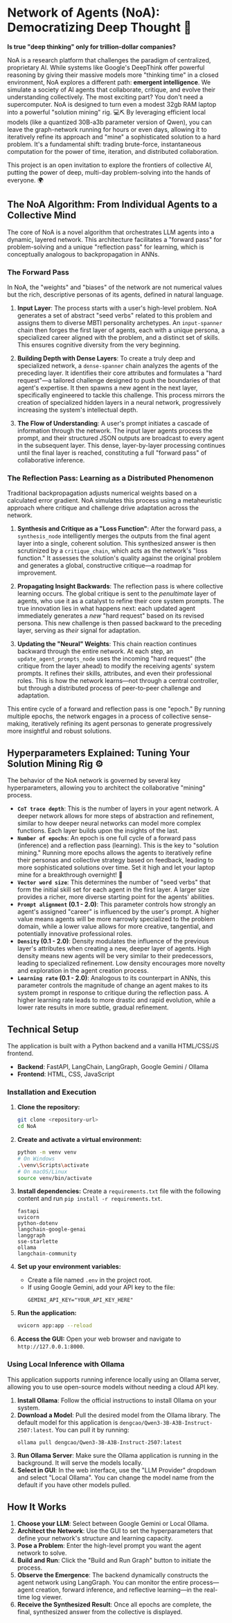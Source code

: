 # Network of Agents (NoA): Democratizing Deep Thought 🧠

**Is true "deep thinking" only for trillion-dollar companies?**

NoA is a research platform that challenges the paradigm of centralized, proprietary AI. While systems like Google's DeepThink offer powerful reasoning by giving their massive models more "thinking time" in a closed environment, NoA explores a different path: **emergent intelligence**. We simulate a society of AI agents that collaborate, critique, and evolve their understanding collectively. The most exciting part? You don't need a supercomputer. NoA is designed to turn even a modest 32gb RAM laptop into a powerful "solution mining" rig. 💻⛏️ By leveraging efficient local models (like a quantized 30B-a3b parameter version of Qwen), you can leave the graph-network running for hours or even days, allowing it to iteratively refine its approach and "mine" a sophisticated solution to a hard problem. It's a fundamental shift: trading brute-force, instantaneous computation for the power of time, iteration, and distributed collaboration.

This project is an open invitation to explore the frontiers of collective AI, putting the power of deep, multi-day problem-solving into the hands of everyone. 🌍

## The NoA Algorithm: From Individual Agents to a Collective Mind

The core of NoA is a novel algorithm that orchestrates LLM agents into a dynamic, layered network. This architecture facilitates a "forward pass" for problem-solving and a unique "reflection pass" for learning, which is conceptually analogous to backpropagation in ANNs.

### The Forward Pass

In NoA, the "weights" and "biases" of the network are not numerical values but the rich, descriptive personas of its agents, defined in natural language.

1.  **Input Layer**: The process starts with a user's high-level problem. NoA generates a set of abstract "seed verbs" related to this problem and assigns them to diverse MBTI personality archetypes. An `input-spanner` chain then forges the first layer of agents, each with a unique persona, a specialized career aligned with the problem, and a distinct set of skills. This ensures cognitive diversity from the very beginning.

2.  **Building Depth with Dense Layers**: To create a truly deep and specialized network, a `dense-spanner` chain analyzes the agents of the preceding layer. It identifies their core attributes and formulates a "hard request"—a tailored challenge designed to push the boundaries of that agent's expertise. It then spawns a new agent in the next layer, specifically engineered to tackle this challenge. This process mirrors the creation of specialized hidden layers in a neural network, progressively increasing the system's intellectual depth.

3.  **The Flow of Understanding**: A user's prompt initiates a cascade of information through the network. The input layer agents process the prompt, and their structured JSON outputs are broadcast to every agent in the subsequent layer. This dense, layer-by-layer processing continues until the final layer is reached, constituting a full "forward pass" of collaborative inference.

### The Reflection Pass: Learning as a Distributed Phenomenon

Traditional backpropagation adjusts numerical weights based on a calculated error gradient. NoA simulates this process using a metaheuristic approach where critique and challenge drive adaptation across the network.

1.  **Synthesis and Critique as a "Loss Function"**: After the forward pass, a `synthesis_node` intelligently merges the outputs from the final agent layer into a single, coherent solution. This synthesized answer is then scrutinized by a `critique_chain`, which acts as the network's "loss function." It assesses the solution's quality against the original problem and generates a global, constructive critique—a roadmap for improvement.

2.  **Propagating Insight Backwards**: The reflection pass is where collective learning occurs. The global critique is sent to the *penultimate* layer of agents, who use it as a catalyst to refine their core system prompts. The true innovation lies in what happens next: each updated agent immediately generates a *new* "hard request" based on its revised persona. This new challenge is then passed backward to the preceding layer, serving as *their* signal for adaptation.

3.  **Updating the "Neural" Weights**: This chain reaction continues backward through the entire network. At each step, an `update_agent_prompts_node` uses the incoming "hard request" (the critique from the layer ahead) to modify the receiving agents' system prompts. It refines their skills, attributes, and even their professional roles. This is how the network learns—not through a central controller, but through a distributed process of peer-to-peer challenge and adaptation.

This entire cycle of a forward and reflection pass is one "epoch." By running multiple epochs, the network engages in a process of collective sense-making, iteratively refining its agent personas to generate progressively more insightful and robust solutions.

## Hyperparameters Explained: Tuning Your Solution Mining Rig ⚙️

The behavior of the NoA network is governed by several key hyperparameters, allowing you to architect the collaborative "mining" process.

*   **`CoT trace depth`**: This is the number of layers in your agent network. A deeper network allows for more steps of abstraction and refinement, similar to how deeper neural networks can model more complex functions. Each layer builds upon the insights of the last.
*   **`Number of epochs`**: An epoch is one full cycle of a forward pass (inference) and a reflection pass (learning). This is the key to "solution mining." Running more epochs allows the agents to iteratively refine their personas and collective strategy based on feedback, leading to more sophisticated solutions over time. Set it high and let your laptop mine for a breakthrough overnight! 🌙
*   **`Vector word size`**: This determines the number of "seed verbs" that form the initial skill set for each agent in the first layer. A larger size provides a richer, more diverse starting point for the agents' abilities.
*   **`Prompt alignment` (0.1 - 2.0)**: This parameter controls how strongly an agent's assigned "career" is influenced by the user's prompt. A higher value means agents will be more narrowly specialized to the problem domain, while a lower value allows for more creative, tangential, and potentially innovative professional roles.
*   **`Density` (0.1 - 2.0)**: Density modulates the influence of the previous layer's attributes when creating a new, deeper layer of agents. High density means new agents will be very similar to their predecessors, leading to specialized refinement. Low density encourages more novelty and exploration in the agent creation process.
*   **`Learning rate` (0.1 - 2.0)**: Analogous to its counterpart in ANNs, this parameter controls the magnitude of change an agent makes to its system prompt in response to critique during the reflection pass. A higher learning rate leads to more drastic and rapid evolution, while a lower rate results in more subtle, gradual refinement.

## Technical Setup

The application is built with a Python backend and a vanilla HTML/CSS/JS frontend.

*   **Backend**: FastAPI, LangChain, LangGraph, Google Gemini / Ollama
*   **Frontend**: HTML, CSS, JavaScript

### Installation and Execution

1.  **Clone the repository:**
    ```bash
    git clone <repository-url>
    cd NoA
    ```

2.  **Create and activate a virtual environment:**
    ```bash
    python -m venv venv
    # On Windows
    .\venv\Scripts\activate
    # On macOS/Linux
    source venv/bin/activate
    ```

3.  **Install dependencies:**
    Create a `requirements.txt` file with the following content and run `pip install -r requirements.txt`.
    ```
    fastapi
    uvicorn
    python-dotenv
    langchain-google-genai
    langgraph
    sse-starlette
    ollama
    langchain-community
    ```

4.  **Set up your environment variables:**
    *   Create a file named `.env` in the project root.
    *   If using Google Gemini, add your API key to the file:
        ```
        GEMINI_API_KEY="YOUR_API_KEY_HERE"
        ```

5.  **Run the application:**
    ```bash
    uvicorn app:app --reload
    ```

6.  **Access the GUI:**
    Open your web browser and navigate to `http://127.0.0.1:8000`.

### Using Local Inference with Ollama

This application supports running inference locally using an Ollama server, allowing you to use open-source models without needing a cloud API key.

1.  **Install Ollama**: Follow the official instructions to install Ollama on your system.
2.  **Download a Model**: Pull the desired model from the Ollama library. The default model for this application is `dengcao/Qwen3-3B-A3B-Instruct-2507:latest`. You can pull it by running:
    ```bash
    ollama pull dengcao/Qwen3-3B-A3B-Instruct-2507:latest
    ```
3.  **Run Ollama Server**: Make sure the Ollama application is running in the background. It will serve the models locally.
4.  **Select in GUI**: In the web interface, use the "LLM Provider" dropdown and select "Local Ollama". You can change the model name from the default if you have other models pulled.

## How It Works

1.  **Choose your LLM**: Select between Google Gemini or Local Ollama.
2.  **Architect the Network**: Use the GUI to set the hyperparameters that define your network's structure and learning capacity.
3.  **Pose a Problem**: Enter the high-level prompt you want the agent network to solve.
4.  **Build and Run**: Click the "Build and Run Graph" button to initiate the process.
5.  **Observe the Emergence**: The backend dynamically constructs the agent network using LangGraph. You can monitor the entire process—agent creation, forward inference, and reflective learning—in the real-time log viewer.
6.  **Receive the Synthesized Result**: Once all epochs are complete, the final, synthesized answer from the collective is displayed.
